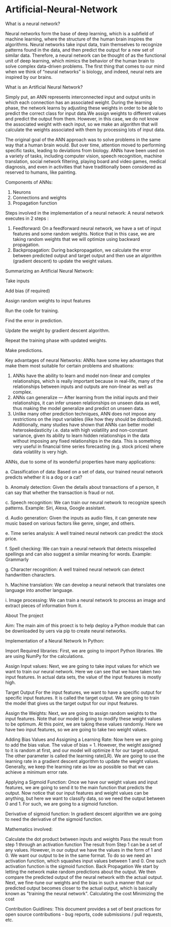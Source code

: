 # Artificial-Neural-Network
What is a neural network?

Neural networks form the base of deep learning, which is a subfield of machine learning, where the structure of the human brain inspires the algorithms. Neural networks take input data, train themselves to recognize patterns found in the data, and then predict the output for a new set of similar data. Therefore, a neural network can be thought of as the functional unit of deep learning, which mimics the behavior of the human brain to solve complex data-driven problems.
The first thing that comes to our mind when we think of “neural networks” is biology, and indeed, neural nets are inspired by our brains.

What is an Artificial Neural Network?

Simply put, an ANN represents interconnected input and output units in which each connection has an associated weight. During the learning phase, the network learns by adjusting these weights in order to be able to predict the correct class for input data.We assign weights to different values and predict the output from them. However, in this case, we do not know the associated weight with each input, so we make an algorithm that will calculate the weights associated with them by processing lots of input data.

The original goal of the ANN approach was to solve problems in the same way that a human brain would. But over time, attention moved to performing specific tasks, leading to deviations from biology. ANNs have been used on a variety of tasks, including computer vision, speech recognition, machine translation, social network filtering, playing board and video games, medical diagnosis, and even in activities that have traditionally been considered as reserved to humans, like painting.

Components of ANNs:
1. Neurons
2. Connections and weights
3. Propagation function

Steps involved in the implementation of a neural network:
A neural network executes in 2 steps :
1. Feedforward:
On a feedforward neural network, we have a set of input features and some random weights. Notice that in this case, we are taking random weights that we will optimize using backward propagation.
2. Backpropagation:
During backpropagation, we calculate the error between predicted output and target output and then use an algorithm (gradient descent) to update the weight values.

Summarizing an Artificial Neural Network:

Take inputs

Add bias (if required)

Assign random weights to input features

Run the code for training.

Find the error in prediction.

Update the weight by gradient descent algorithm.

Repeat the training phase with updated weights.

Make predictions.

Key advantages of neural Networks:
ANNs have some key advantages that make them most suitable for certain problems and situations:
1. ANNs have the ability to learn and model non-linear and complex relationships, which is really important because in real-life, many of the relationships between inputs and outputs are non-linear as well as complex.
2. ANNs can generalize — After learning from the initial inputs and their relationships, it can infer unseen relationships on unseen data as well, thus making the model generalize and predict on unseen data.
3. Unlike many other prediction techniques, ANN does not impose any restrictions on the input variables (like how they should be distributed). Additionally, many studies have shown that ANNs can better model heteroskedasticity i.e. data with high volatility and non-constant variance, given its ability to learn hidden relationships in the data without imposing any fixed relationships in the data. This is something very useful in financial time series forecasting (e.g. stock prices) where data volatility is very high.


ANNs, due to some of its wonderful properties have many applications:

a. Classification of data:
Based on a set of data, our trained neural network predicts whether it is a dog or a cat?

b. Anomaly detection:
Given the details about transactions of a person, it can say that whether the transaction is fraud or not.

c. Speech recognition:
We can train our neural network to recognize speech patterns. Example: Siri, Alexa, Google assistant.

d. Audio generation:
Given the inputs as audio files, it can generate new music based on various factors like genre, singer, and others.

e. Time series analysis:
A well trained neural network can predict the stock price.

f. Spell checking:
We can train a neural network that detects misspelled spellings and can also suggest a similar meaning for words. Example: Grammarly

g. Character recognition:
A well trained neural network can detect handwritten characters.

h. Machine translation:
We can develop a neural network that translates one language into another language.

i. Image processing:
We can train a neural network to process an image and extract pieces of information from it.


About The project

Aim: The main aim of this proect is to help deploy a Python module that can be downloaded by uers via pip to create neural networks.

Implementation of a Neural Network In Python:

Import Required libraries:
First, we are going to import Python libraries. We are using NumPy for the calculations.

Assign Input values:
Next, we are going to take input values for which we want to train our neural network. Here we can see that we have taken two input features. In actual data sets, the value of the input features is mostly high.

Target Output
For the input features, we want to have a specific output for specific input features. It is called the target output. We are going to train the model that gives us the target output for our input features.

Assign the Weights:
Next, we are going to assign random weights to the input features. Note that our model is going to modify these weight values to be optimum. At this point, we are taking these values randomly. Here we have two input features, so we are going to take two weight values.

Adding Bias Values and Assigning a Learning Rate:
Now here we are going to add the bias value. The value of bias = 1. However, the weight assigned to it is random at first, and our model will optimize it for our target output.
The other parameter is called the learning rate(LR). We are going to use the learning rate in a gradient descent algorithm to update the weight values. Generally, we keep the learning rate as low as possible so that we can achieve a minimum error rate.

Applying a Sigmoid Function:
Once we have our weight values and input features, we are going to send it to the main function that predicts the output. Now notice that our input features and weight values can be anything, but here we want to classify data, so we need the output between 0 and 1. For such, we are going to a sigmoid function.

Derivative of sigmoid function:
In gradient descent algorithm we are going to need the derivative of the sigmoid function.

Mathematics involved:

Calculate the dot product between inputs and weights Pass the result from step 1 through an activation function The result from Step 1 can be a set of any values. However, in our output we have the values in the form of 1 and 0. We want our output to be in the same format. To do so we need an activation function, which squashes input values between 1 and 0. One such activation function is the sigmoid function. Back Propagation We start by letting the network make random predictions about the output. We then compare the predicted output of the neural network with the actual output. Next, we fine-tune our weights and the bias in such a manner that our predicted output becomes closer to the actual output, which is basically known as "training the neural network". Calculating the cost Minimizing the cost

Contribution Guidlines:
This document provides a set of best practices for open source contributions - bug reports, code submissions / pull requests, etc.
